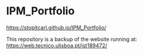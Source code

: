 # IPM_Portfolio
https://stopitcarl.github.io/IPM_Portfolio/

This repository is a backup of the website running at:
https://web.tecnico.ulisboa.pt/ist189472/
